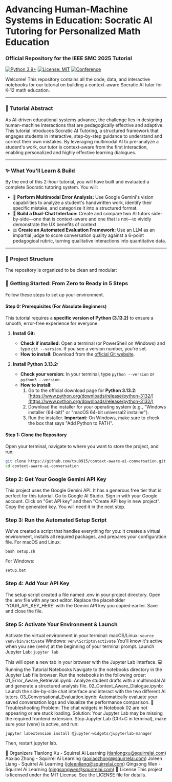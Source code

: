 # Advancing Human-Machine Systems in Education: Socratic AI Tutoring for Personalized Math Education
### Official Repository for the IEEE SMC 2025 Tutorial

[![Python 3.9+](https://img.shields.io/badge/python-3.9+-blue.svg)](https://www.python.org/downloads/)
[![License: MIT](https://img.shields.io/badge/License-MIT-yellow.svg)](https://opensource.org/licenses/MIT)
[![Conference](https://img.shields.io/badge/IEEE%20SMC-2025-blueviolet)](https://ieeesmc2025.org/)

Welcome! This repository contains all the code, data, and interactive notebooks for our tutorial on building a context-aware Socratic AI tutor for K-12 math education.

---

### 📖 Tutorial Abstract

As AI-driven educational systems advance, the challenge lies in designing human-machine interactions that are pedagogically effective and adaptive. This tutorial introduces Socratic AI Tutoring, a structured framework that engages students in interactive, step-by-step guidance to understand and correct their own mistakes. By leveraging multimodal AI to pre-analyze a student's work, our tutor is context-aware from the first interaction, enabling personalized and highly effective learning dialogues.

---

### ✨ What You'll Learn & Build

By the end of this 2-hour tutorial, you will have built and evaluated a complete Socratic tutoring system. You will:

*   🧠 **Perform Multimodal Error Analysis:** Use Google Gemini's vision capabilities to analyze a student's handwritten work, identify their specific mistake, and categorize it into a structured format.
*   💬 **Build a Dual-Chat Interface:** Create and compare two AI tutors side-by-side—one that is context-aware and one that is not—to vividly demonstrate the UX benefits of context.
*   ⚖️ **Create an Automated Evaluation Framework:** Use an LLM as an impartial judge to score conversation quality against a 6-point pedagogical rubric, turning qualitative interactions into quantitative data.

---

### 📂 Project Structure

The repository is organized to be clean and modular:

### 🚀 Getting Started: From Zero to Ready in 5 Steps

Follow these steps to set up your environment.

#### Step 0: Prerequisites (For Absolute Beginners)

This tutorial requires a **specific version of Python (3.13.2)** to ensure a smooth, error-free experience for everyone.

1.  **Install Git:**
    *   **Check if installed:** Open a terminal (or PowerShell on Windows) and type `git --version`. If you see a version number, you're set.
    *   **How to install:** Download from the [official Git website](https://git-scm.com/downloads).

2.  **Install Python 3.13.2:**
    *   **Check your version:** In your terminal, type `python --version` or `python3 --version`.
    *   **How to install:**
        1.  Go to the official download page for **Python 3.13.2**: [https://www.python.org/downloads/release/python-3132/](https://www.python.org/downloads/release/python-3132/)
        2.  Download the installer for your operating system (e.g., "Windows installer (64-bit)" or "macOS 64-bit universal2 installer").
        3.  Run the installer. **Important:** On Windows, make sure to check the box that says "Add Python to PATH".
        
#### Step 1: Clone the Repository

Open your terminal, navigate to where you want to store the project, and run:
```bash
git clone https://github.com/txu0915/context-aware-ai-conversation.git
cd context-aware-ai-conversation
```

### Step 2: Get Your Google Gemini API Key
This project uses the Google Gemini API. It has a generous free tier that is perfect for this tutorial.
Go to Google AI Studio.
Sign in with your Google account.
Click on "Get API key" and then "Create API key in new project".
Copy the generated key. You will need it in the next step.

### Step 3: Run the Automated Setup Script
We've created a script that handles everything for you: it creates a virtual environment, installs all required packages, and prepares your configuration file.
For macOS and Linux:
```
bash setup.sh
```
For Windows:
```
setup.bat
```

### Step 4: Add Your API Key
The setup script created a file named .env in your project directory.
Open the .env file with any text editor.
Replace the placeholder 'YOUR_API_KEY_HERE' with the Gemini API key you copied earlier.
Save and close the file.

### Step 5: Activate Your Environment & Launch
Activate the virtual environment in your terminal:
macOS/Linux: ```source venv/bin/activate```
Windows: ```venv\Scripts\activate```
You'll know it's active when you see (venv) at the beginning of your terminal prompt.
Launch Jupyter Lab:
```jupyter lab```

This will open a new tab in your browser with the Jupyter Lab interface.
💻 Running the Tutorial Notebooks
Navigate to the notebooks directory in the Jupyter Lab file browser. Run the notebooks in the following order:
    01_Error_Aware_Retrieval.ipynb: Analyze student drafts with a multimodal AI and generate a structured analysis file.
    02_Context_Aware_Dialogue.ipynb: Launch the side-by-side chat interface and interact with the two different AI tutors.
    03_Conversational_Evaluation.ipynb: Automatically evaluate your saved conversation logs and visualize the performance comparison.
🔧 Troubleshooting
Problem: The chat widgets in Notebook 02 are not appearing or are stuck loading.
Solution: Your Jupyter Lab may be missing the required frontend extension. Stop Jupyter Lab (Ctrl+C in terminal), make sure your (venv) is active, and run:
```
jupyter labextension install @jupyter-widgets/jupyterlab-manager
```
Then, restart jupyter lab.

👥 Organizers
Tianlong Xu - Squirrel Ai Learning (tianlongxu@squirrelai.com)
Aoxiao Zhong - Squirrel Ai Learning (aoxiaozhong@squirrelai.com)
Joleen Liang - Squirrel Ai Learning (joleenliang@squirrelai.com)
Qingsong Wen - Squirrel Ai Learning (qingsongwen@squirrelai.com)
📜 License
This project is licensed under the MIT License. See the LICENSE file for details.